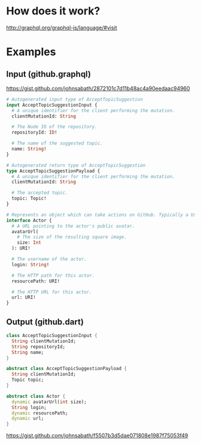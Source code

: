 # How does it work?

http://graphql.org/graphql-js/language/#visit

# Examples

## Input (github.graphql)

https://gist.github.com/johnsabath/2872101c7d11b48ac4a90eedaac94960

```graphql
# Autogenerated input type of AcceptTopicSuggestion
input AcceptTopicSuggestionInput {
  # A unique identifier for the client performing the mutation.
  clientMutationId: String

  # The Node ID of the repository.
  repositoryId: ID!

  # The name of the suggested topic.
  name: String!
}

# Autogenerated return type of AcceptTopicSuggestion
type AcceptTopicSuggestionPayload {
  # A unique identifier for the client performing the mutation.
  clientMutationId: String

  # The accepted topic.
  topic: Topic!
}

# Represents an object which can take actions on GitHub. Typically a User or Bot.
interface Actor {
  # A URL pointing to the actor's public avatar.
  avatarUrl(
    # The size of the resulting square image.
    size: Int
  ): URI!

  # The username of the actor.
  login: String!

  # The HTTP path for this actor.
  resourcePath: URI!

  # The HTTP URL for this actor.
  url: URI!
}
```

## Output (github.dart)

```dart
class AcceptTopicSuggestionInput {
  String clientMutationId;
  String repositoryId;
  String name;
}

abstract class AcceptTopicSuggestionPayload {
  String clientMutationId;
  Topic topic;
}

abstract class Actor {
  dynamic avatarUrl(int size);
  String login;
  dynamic resourcePath;
  dynamic url;
}
```

https://gist.github.com/johnsabath/f5507b3d5dae071808e1987f75053f49
